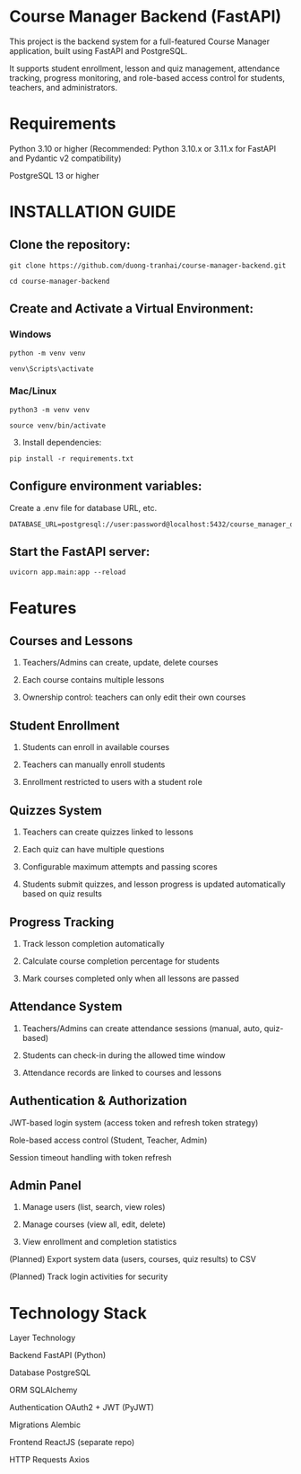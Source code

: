 # Course Manager Backend (FastAPI)

This project is the backend system for a full-featured Course Manager application, built using FastAPI and PostgreSQL.

It supports student enrollment, lesson and quiz management, attendance tracking, progress monitoring, and role-based access control for students, teachers, and administrators.

# Requirements
Python 3.10 or higher
(Recommended: Python 3.10.x or 3.11.x for FastAPI and Pydantic v2 compatibility)

PostgreSQL 13 or higher

# INSTALLATION GUIDE
## Clone the repository:
```
git clone https://github.com/duong-tranhai/course-manager-backend.git

cd course-manager-backend
```

## Create and Activate a Virtual Environment:

### Windows
```
python -m venv venv

venv\Scripts\activate
```
### Mac/Linux
```
python3 -m venv venv

source venv/bin/activate
```

3. Install dependencies:

```
pip install -r requirements.txt
```

## Configure environment variables:
Create a .env file for database URL, etc.
```
DATABASE_URL=postgresql://user:password@localhost:5432/course_manager_db
```
## Start the FastAPI server:
```
uvicorn app.main:app --reload
```

# Features

## Courses and Lessons

1. Teachers/Admins can create, update, delete courses

2. Each course contains multiple lessons

3. Ownership control: teachers can only edit their own courses

## Student Enrollment
1. Students can enroll in available courses

2. Teachers can manually enroll students

3. Enrollment restricted to users with a student role

## Quizzes System
1. Teachers can create quizzes linked to lessons

2. Each quiz can have multiple questions

3. Configurable maximum attempts and passing scores

4. Students submit quizzes, and lesson progress is updated automatically based on quiz results

## Progress Tracking
1. Track lesson completion automatically

2. Calculate course completion percentage for students

3. Mark courses completed only when all lessons are passed

## Attendance System
1. Teachers/Admins can create attendance sessions (manual, auto, quiz-based)

2. Students can check-in during the allowed time window

3. Attendance records are linked to courses and lessons

## Authentication & Authorization

JWT-based login system (access token and refresh token strategy)

Role-based access control (Student, Teacher, Admin)

Session timeout handling with token refresh

## Admin Panel

1. Manage users (list, search, view roles)

2. Manage courses (view all, edit, delete)

3. View enrollment and completion statistics

(Planned) Export system data (users, courses, quiz results) to CSV

(Planned) Track login activities for security

# Technology Stack

Layer	Technology

Backend	FastAPI (Python)

Database	PostgreSQL

ORM	SQLAlchemy

Authentication	OAuth2 + JWT (PyJWT)

Migrations	Alembic

Frontend	ReactJS (separate repo)

HTTP Requests	Axios